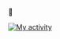 🦀

[![My activity](https://github-readme-stats.vercel.app/api?username=rustaceanrob)](https://github.com/rustaceanrob/github-readme-stats)


